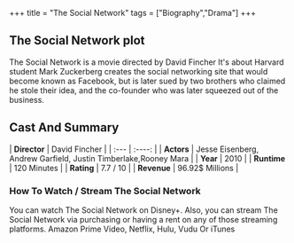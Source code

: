 +++
title = "The Social Network"
tags = ["Biography","Drama"]
+++
## The Social Network plot
The Social Network is a movie directed by David Fincher It's about Harvard student Mark Zuckerberg creates the social networking site that would become known as Facebook, but is later sued by two brothers who claimed he stole their idea, and the co-founder who was later squeezed out of the business.
## Cast And Summary
| **Director**      | David Fincher |
    | :---        |    :----:   |
    |  **Actors** | Jesse Eisenberg, Andrew Garfield, Justin Timberlake,Rooney Mara |
    | **Year**   | 2010    |
    |  **Runtime** | 120 Minutes |
    |  **Rating** | 7.7 / 10 | 
    |  **Revenue** | 96.92$ Millions |
### How To Watch / Stream The Social Network
You can watch The Social Network on Disney+.
Also, you can stream The Social Network via purchasing or having a rent on any of those streaming platforms.
Amazon Prime Video, Netflix, Hulu, Vudu Or iTunes